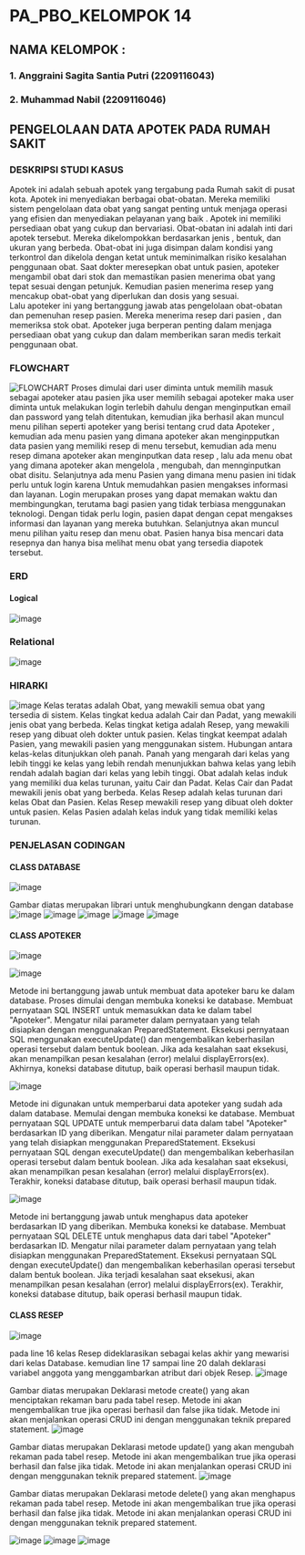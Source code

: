 # PA_PBO_KELOMPOK 14
## NAMA KELOMPOK :
### 1. Anggraini Sagita Santia Putri (2209116043)
### 2. Muhammad Nabil		     (2209116046)
## PENGELOLAAN DATA APOTEK PADA RUMAH SAKIT
### DESKRIPSI STUDI KASUS
  Apotek ini adalah sebuah apotek yang tergabung pada Rumah sakit di pusat kota. Apotek ini menyediakan berbagai obat-obatan. Mereka memiliki sistem pengelolaan data obat yang sangat penting untuk menjaga operasi yang efisien dan menyediakan pelayanan yang baik . Apotek ini memiliki persediaan obat yang cukup dan bervariasi. 
	Obat-obatan ini adalah inti dari apotek tersebut. Mereka dikelompokkan berdasarkan jenis , bentuk, dan ukuran yang berbeda. Obat-obat ini juga disimpan dalam kondisi yang terkontrol dan dikelola dengan ketat untuk meminimalkan risiko kesalahan penggunaan obat. Saat dokter meresepkan obat untuk pasien, apoteker mengambil obat dari stok dan memastikan pasien menerima obat yang tepat sesuai dengan petunjuk. Kemudian pasien menerima resep yang mencakup obat-obat yang diperlukan dan dosis yang sesuai.	
	Lalu apoteker ini yang  bertanggung jawab atas pengelolaan obat-obatan dan pemenuhan resep pasien. Mereka menerima resep dari pasien , dan memeriksa stok obat. Apoteker juga berperan penting dalam menjaga persediaan obat yang cukup dan dalam memberikan saran medis terkait penggunaan obat.
### FLOWCHART
![FLOWCHART](https://github.com/asantiap/PA_PBO_KELOMPOK2/assets/121863819/7d55be26-652e-4ecf-b141-42f5489732af)
	Proses dimulai dari user diminta untuk memilih masuk sebagai apoteker atau pasien jika user memilih sebagai apoteker maka user diminta untuk melakukan login terlebih dahulu dengan menginputkan email dan password yang telah ditentukan, kemudian jika berhasil akan muncul menu pilihan seperti apoteker yang berisi tentang crud data Apoteker , kemudian ada menu pasien yang dimana apoteker akan menginpputkan data pasien yang memiliki resep di menu tersebut, kemudian ada menu resep dimana apoteker akan menginputkan data resep , lalu  ada menu obat yang dimana apoteker akan mengelola , mengubah, dan mennginputkan obat disitu.
 	Selanjutnya ada menu Pasien yang dimana menu pasien ini tidak perlu untuk login karena Untuk memudahkan pasien mengakses informasi dan layanan. Login merupakan proses yang dapat memakan waktu dan membingungkan, terutama bagi pasien yang tidak terbiasa menggunakan teknologi. Dengan tidak perlu login, pasien dapat dengan cepat mengakses informasi dan layanan yang mereka butuhkan. Selanjutnya akan muncul menu pilihan yaitu resep dan menu obat. Pasien hanya bisa mencari data resepnya dan hanya bisa melihat menu obat yang tersedia diapotek tersebut.
### ERD
#### Logical 
![image](https://github.com/asantiap/PA_PBO_KELOMPOK2/assets/121863819/0196063c-835a-4dab-9529-f3f87d3aba56)
### Relational 
![image](https://github.com/asantiap/PA_PBO_KELOMPOK2/assets/121863819/9bd24f58-e496-4f81-9089-6e93e219151c)
### HIRARKI 
![image](https://github.com/asantiap/PA_PBO_KELOMPOK2/assets/121863819/ef193784-64b1-4c01-b1db-280b95b81344)
	Kelas teratas adalah Obat, yang mewakili semua obat yang tersedia di sistem. Kelas tingkat kedua adalah Cair dan Padat, yang mewakili jenis obat yang berbeda. Kelas tingkat ketiga adalah Resep, yang mewakili resep yang dibuat oleh dokter untuk pasien. Kelas tingkat keempat adalah Pasien, yang mewakili pasien yang menggunakan sistem. Hubungan antara kelas-kelas ditunjukkan oleh panah. Panah yang mengarah dari kelas yang lebih tinggi ke kelas yang lebih rendah menunjukkan bahwa kelas yang lebih rendah adalah bagian dari kelas yang lebih tinggi. Obat adalah kelas induk yang memiliki dua kelas turunan, yaitu Cair dan Padat. Kelas Cair dan Padat mewakili jenis obat yang berbeda. Kelas Resep adalah kelas turunan dari kelas Obat dan Pasien. Kelas Resep mewakili resep yang dibuat oleh dokter untuk pasien. Kelas Pasien adalah kelas induk yang tidak memiliki kelas turunan.
### PENJELASAN CODINGAN

#### CLASS DATABASE
![image](https://github.com/asantiap/PA_PBO_KELOMPOK2/assets/121863819/f4a1a620-54ab-4650-8245-e69548b7bb0e)

Gambar diatas merupakan librari untuk menghubungkann dengan  database
![image](https://github.com/asantiap/PA_PBO_KELOMPOK2/assets/121863819/1d6d790a-2bae-411f-9d81-d48c8c0ffee2)
![image](https://github.com/asantiap/PA_PBO_KELOMPOK2/assets/121863819/1815fe9f-24fe-43b7-ad52-53c1549ed4b5)
![image](https://github.com/asantiap/PA_PBO_KELOMPOK2/assets/121863819/780191fd-77c4-467f-a185-db9559307cd0)
![image](https://github.com/asantiap/PA_PBO_KELOMPOK2/assets/121863819/af166d37-f0e8-4786-ae96-4591723a3d00)
![image](https://github.com/asantiap/PA_PBO_KELOMPOK2/assets/121863819/7172094b-74b8-4b31-a892-b39aec82f237)

#### CLASS APOTEKER
![image](https://github.com/asantiap/PA_PBO_KELOMPOK2/assets/121863819/2773d307-3a45-4078-9ec3-22e89be94948)

![image](https://github.com/asantiap/PA_PBO_KELOMPOK2/assets/121863819/b45e785a-dfec-4332-8f9a-1b2aecdc086a)

Metode ini bertanggung jawab untuk membuat data apoteker baru ke dalam database.
Proses dimulai dengan membuka koneksi ke database.
Membuat pernyataan SQL INSERT untuk memasukkan data ke dalam tabel "Apoteker".
Mengatur nilai parameter dalam pernyataan yang telah disiapkan dengan menggunakan PreparedStatement.
Eksekusi pernyataan SQL menggunakan executeUpdate() dan mengembalikan keberhasilan operasi tersebut dalam bentuk boolean.
Jika ada kesalahan saat eksekusi, akan menampilkan pesan kesalahan (error) melalui displayErrors(ex).
Akhirnya, koneksi database ditutup, baik operasi berhasil maupun tidak.

![image](https://github.com/asantiap/PA_PBO_KELOMPOK2/assets/121863819/db76e33c-1584-4b45-b840-33964d17294c)

Metode ini digunakan untuk memperbarui data apoteker yang sudah ada dalam database.
Memulai dengan membuka koneksi ke database.
Membuat pernyataan SQL UPDATE untuk memperbarui data dalam tabel "Apoteker" berdasarkan ID yang diberikan.
Mengatur nilai parameter dalam pernyataan yang telah disiapkan menggunakan PreparedStatement.
Eksekusi pernyataan SQL dengan executeUpdate() dan mengembalikan keberhasilan operasi tersebut dalam bentuk boolean.
Jika ada kesalahan saat eksekusi, akan menampilkan pesan kesalahan (error) melalui displayErrors(ex).
Terakhir, koneksi database ditutup, baik operasi berhasil maupun tidak.

![image](https://github.com/asantiap/PA_PBO_KELOMPOK2/assets/121863819/21412f9f-7168-4990-8e07-15155559c8b5)

Metode ini bertanggung jawab untuk menghapus data apoteker berdasarkan ID yang diberikan.
Membuka koneksi ke database.
Membuat pernyataan SQL DELETE untuk menghapus data dari tabel "Apoteker" berdasarkan ID.
Mengatur nilai parameter dalam pernyataan yang telah disiapkan menggunakan PreparedStatement.
Eksekusi pernyataan SQL dengan executeUpdate() dan mengembalikan keberhasilan operasi tersebut dalam bentuk boolean.
Jika terjadi kesalahan saat eksekusi, akan menampilkan pesan kesalahan (error) melalui displayErrors(ex).
Terakhir, koneksi database ditutup, baik operasi berhasil maupun tidak.

#### CLASS RESEP
![image](https://github.com/asantiap/PA_PBO_KELOMPOK2/assets/121863819/06d81fed-65cf-450d-bd84-3ab78b39dc93)

pada line 16 kelas Resep dideklarasikan sebagai kelas akhir yang mewarisi dari kelas Database. kemudian line 17 sampai line 20 dalah deklarasi variabel anggota yang menggambarkan atribut dari objek Resep. 
![image](https://github.com/asantiap/PA_PBO_KELOMPOK2/assets/121863819/cd134985-45b4-476e-9ea1-ac620673ef8a)

Gambar diatas merupakan Deklarasi metode create() yang akan menciptakan rekaman baru pada tabel resep. Metode ini akan mengembalikan true jika operasi berhasil dan false jika tidak. Metode ini akan menjalankan operasi CRUD ini dengan menggunakan teknik prepared statement.
![image](https://github.com/asantiap/PA_PBO_KELOMPOK2/assets/121863819/dff5b73b-69c6-46c5-8e75-ba71ed406ebe)

Gambar diatas merupakan Deklarasi metode update() yang akan mengubah rekaman pada tabel resep. Metode ini akan mengembalikan true jika operasi berhasil dan false jika tidak. Metode ini akan menjalankan operasi CRUD ini dengan menggunakan teknik prepared statement.
![image](https://github.com/asantiap/PA_PBO_KELOMPOK2/assets/121863819/e8d1d256-0011-43d8-99d6-aea3948b2cb7)

Gambar diatas merupakan Deklarasi metode delete() yang akan menghapus rekaman pada tabel resep. Metode ini akan mengembalikan true jika operasi berhasil dan false jika tidak. Metode ini akan menjalankan operasi CRUD ini dengan menggunakan teknik prepared statement.

![image](https://github.com/asantiap/PA_PBO_KELOMPOK2/assets/121863819/4aa47507-74a4-48c2-9d09-96d5da569d0d)
![image](https://github.com/asantiap/PA_PBO_KELOMPOK2/assets/121863819/80dbbfc7-9f0f-49da-a419-8729965e61cf)
![image](https://github.com/asantiap/PA_PBO_KELOMPOK2/assets/121863819/09fc99d7-6916-41f2-a172-5bc1def727c3)



